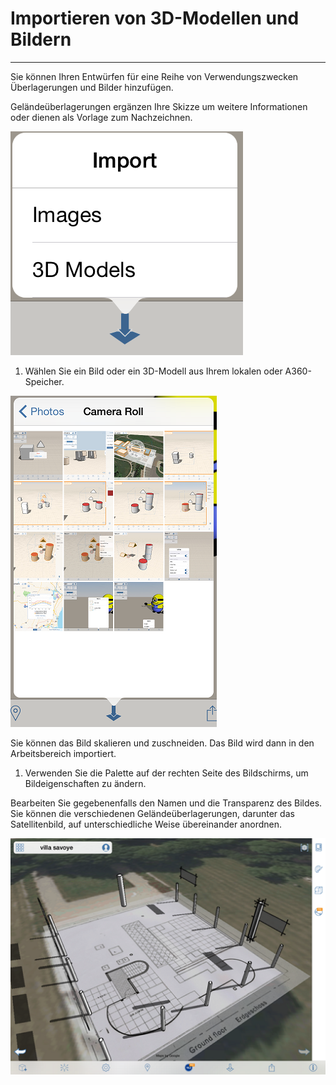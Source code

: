 

# Importieren von 3D-Modellen und Bildern

---

Sie können Ihren Entwürfen für eine Reihe von Verwendungszwecken Überlagerungen und Bilder hinzufügen.

Geländeüberlagerungen ergänzen Ihre Skizze um weitere Informationen oder dienen als Vorlage zum Nachzeichnen.

![](Images/GUID-27C70A25-8F70-48EB-B320-A3A5A19A679E-low.png)

1. Wählen Sie ein Bild oder ein 3D-Modell aus Ihrem lokalen oder A360-Speicher.

![](Images/GUID-0B507623-A63D-4EC4-AC50-3B58AA187D8A-low.png)

Sie können das Bild skalieren und zuschneiden. Das Bild wird dann in den Arbeitsbereich importiert.

1. Verwenden Sie die Palette auf der rechten Seite des Bildschirms, um Bildeigenschaften zu ändern.

Bearbeiten Sie gegebenenfalls den Namen und die Transparenz des Bildes. Sie können die verschiedenen Geländeüberlagerungen, darunter das Satellitenbild, auf unterschiedliche Weise übereinander anordnen.

![](Images/GUID-578B6BC6-50DD-4AD4-8BE1-8B232EC66E59-low.png)

